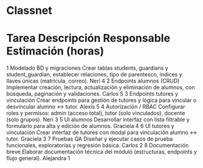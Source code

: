 # Classnet
#	Tarea	Descripción	Responsable	Estimación (horas)
1	Modelado BD y migraciones	Crear tablas students, guardians y student_guardian, establecer relaciones, tipo de parentesco, índices y llaves únicas (matrícula, correo).	Neri	4
2	Endpoints alumnos (CRUD)	Implementar creación, lectura, actualización y eliminación de alumnos, con búsqueda, paginación y validaciones. Carlos	5
3	Endpoints tutores y vinculación	Crear endpoints para gestión de tutores y lógica para vincular o desvincular alumno ↔ tutor.	Alexis	5
4	Autorización / RBAC	Configurar roles y permisos: admin (acceso total), tutor (solo vinculados), docente (solo grupos).	Neri	3
5	UI alumnos	Desarrollar interfaz con lista filtrable y formulario para alta y edición de alumnos.	Graciela	4
6	UI tutores y vinculación	Crear interfaz de tutores con modal para vinculación alumno ↔ tutor.	Graciela	3
7	Pruebas QA	Diseñar y ejecutar casos de prueba funcionales, exploratorias y regresión básica.	Carlos	2
8	Documentación breve	Elaborar documentación técnica del módulo (estructuras, endpoints y flujo general).	Alejandra	1
